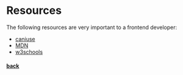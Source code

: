 # Resources

The following resources are very important to a frontend developer:

* [caniuse](https://caniuse.com/)
* [MDN](https://developer.mozilla.org)
* [w3schools](https://www.w3schools.com)

#### [back](../../README.md)